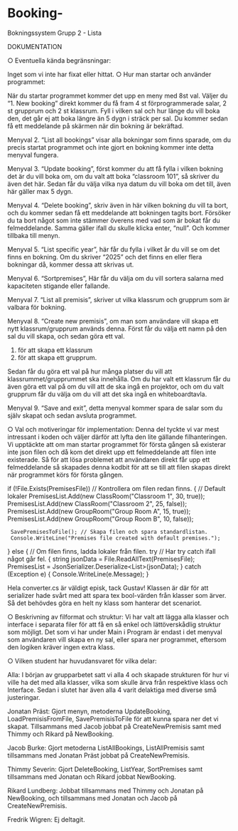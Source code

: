 # Booking-


Bokningssystem Grupp 2 - Lista

DOKUMENTATION


○ Eventuella kända begränsningar:

Inget som vi inte har fixat eller hittat. 
○ Hur man startar och använder programmet:

När du startar programmet kommer det upp en meny med 8st val. Väljer du “1. New booking” direkt kommer du få fram 4 st förprogrammerade salar, 2 st grupprum och 2 st klassrum. Fyll i vilken sal och hur länge du vill boka den, det går ej att boka längre än 5 dygn i sträck per sal. Du kommer sedan få ett meddelande på skärmen när din bokning är bekräftad. 

Menyval 2. “List all bookings” visar alla bokningar som finns sparade, om du precis startat programmet och inte gjort en bokning kommer inte detta menyval fungera. 

Menyval 3. “Update booking”, först kommer du att få fylla i vilken bokning det är du vill boka om, om du valt att boka “classroom 101”, så skriver du även det här. Sedan får du välja vilka nya datum du vill boka om det till, även här gäller max 5 dygn. 

Menyval 4. “Delete booking”, skriv även in här vilken bokning du vill ta bort, och du kommer sedan få ett meddelande att bokningen tagits bort. Försöker du ta bort något som inte stämmer överens med vad som är bokat får du felmeddelande. Samma gäller ifall du skulle klicka enter, “null”. Och kommer tillbaka till menyn.

Menyval 5. “List specific year”, här får du fylla i vilket år du vill se om det finns en bokning. Om du skriver “2025” och det finns en eller flera bokningar då, kommer dessa att skrivas ut.

Menyval 6. “Sortpremises”, Här får du välja om du vill sortera salarna med kapaciteten stigande eller fallande. 

Menyval 7. “List all premisis”, skriver ut vilka klassrum och grupprum som är valbara för bokning. 

Menyval 8. “Create new premisis”, om man som användare vill skapa ett nytt klassrum/grupprum används denna. Först får du välja ett namn på den sal du vill skapa, och sedan göra ett val.

1. för att skapa ett klassrum
2. för att skapa ett grupprum. 

Sedan får du göra ett val på hur många platser du vill att klassrummet/grupprummet ska innehålla. Om du har valt ett klassrum får du även göra ett val på om du vill att de ska ingå en projektor, och om du valt grupprum får du välja om du vill att det ska ingå en whiteboardtavla. 

Menyval 9. “Save and exit”, detta menyval kommer spara de salar som du själv skapat och sedan avsluta programmet. 


○ Val och motiveringar för implementation:
Denna del tyckte vi var mest intressant i koden och väljer därför att lyfta den lite gällande filhanteringen. Vi upptäckte att om man startar programmet för första gången så existerar inte json filen och då kom det direkt upp ett felmeddelande att filen inte existerade. Så för att lösa problemet att användaren direkt får upp ett felmeddelande så skapades denna kodbit för att se till att filen skapas direkt när programmet körs för första gången. 

 if (!File.Exists(PremisesFile)) // Kontrollera om filen redan finns.
 {
     // Default lokaler
     PremisesList.Add(new ClassRoom("Classroom 1", 30, true));
     PremisesList.Add(new ClassRoom("Classroom 2", 25, false));
     PremisesList.Add(new GroupRoom("Group Room A", 15, true));
     PremisesList.Add(new GroupRoom("Group Room B", 10, false));

     SavePremisesToFile(); // Skapa filen och spara standardlistan.
     Console.WriteLine("Premises file created with default premises.");
 }
 else
 {
     // Om filen finns, ladda lokaler från filen.
     try // Har try catch ifall något går fel.
     {
         string jsonData = File.ReadAllText(PremisesFile);
         PremisesList = JsonSerializer.Deserialize<List<Premises>>(jsonData);
     }
     catch (Exception e)
     {
         Console.WriteLine(e.Message);
     }



Hela converter.cs är väldigt episk, tack Gustav! Klassen är där för att serializer hade svårt med att spara tex bool-värden från klasser som ärver. Så det behövdes göra en helt ny klass som hanterar det scenariot. 

○ Beskrivning av filformat och struktur:
Vi har valt att lägga alla klasser och interface i separata filer för att få en så enkel och lättöverskådlig struktur som möjligt. Det som vi har under Main i Program är endast i det menyval som användaren vill skapa en ny sal, eller spara ner programmet, eftersom den logiken kräver ingen extra klass.

○ Vilken student har huvudansvaret för vilka delar:

Alla: I början av grupparbetet satt vi alla 4 och skapade strukturen för hur vi ville ha det med alla klasser, vilka som skulle ärva från respektive klass och Interface. Sedan i slutet har även alla 4 varit delaktiga med diverse små justeringar. 

Jonatan Präst: Gjort menyn, metoderna UpdateBooking, LoadPremisisFromFile, SavePremisisToFile för att kunna spara ner det vi skapat. Tillsammans med Jacob jobbat på CreateNewPremisis samt med Thimmy och Rikard på NewBooking. 
	
Jacob Burke: Gjort metoderna ListAllBookings, ListAllPremisis samt tillsammans med Jonatan Präst jobbat på CreateNewPremisis. 

Thimmy Severin: Gjort DeleteBooking, ListYear, SortPremises samt tillsammans med Jonatan och Rikard jobbat NewBooking. 

Rikard Lundberg: Jobbat tillsammans med Thimmy och Jonatan på NewBooking, och tillsammans med Jonatan och Jacob på CreateNewPremisis.

Fredrik Wigren: Ej deltagit.
 









